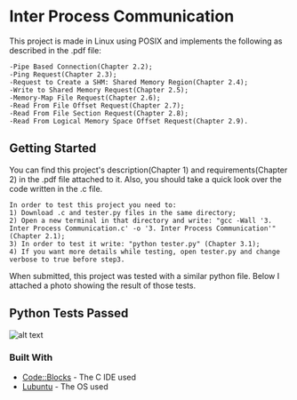 # Inter Process Communication
This project is made in Linux using POSIX and implements the following as described in the .pdf file:
```
-Pipe Based Connection(Chapter 2.2);
-Ping Request(Chapter 2.3);
-Request to Create a SHM: Shared Memory Region(Chapter 2.4);
-Write to Shared Memory Request(Chapter 2.5);
-Memory-Map File Request(Chapter 2.6);
-Read From File Offset Request(Chapter 2.7);
-Read From File Section Request(Chapter 2.8);
-Read From Logical Memory Space Offset Request(Chapter 2.9).
```

## Getting Started
You can find this project's description(Chapter 1) and requirements(Chapter 2) in the .pdf file attached to it. Also, you should take a quick look over the code written in the .c file.
```
In order to test this project you need to:
1) Download .c and tester.py files in the same directory;
2) Open a new terminal in that directory and write: "gcc -Wall '3. Inter Process Communication.c' -o '3. Inter Process Communication'" (Chapter 2.1);
3) In order to test it write: "python tester.py" (Chapter 3.1);
4) If you want more details while testing, open tester.py and change verbose to true before step3.
```
When submitted, this project was tested with a similar python file. Below I attached a photo showing the result of those tests.

## Python Tests Passed
![alt text](https://github.com/DanutGavrus/Photos/blob/master/3.%20Inter-Process%20Communication.png)

### Built With
* [Code::Blocks](http://www.codeblocks.org/) - The C IDE used
* [Lubuntu](https://lubuntu.net/) - The OS used